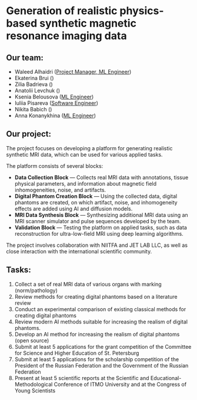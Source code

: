 # Generation of realistic physics-based synthetic magnetic resonance imaging data

## Our team:
- Waleed Alhaidri ([Project Manager, ML Engineer]())
- Ekaterina Brui ([]())
- Zilia Badrieva ([]())
- Anatolii Levchuk ([](https://github.com/LeTond))
- Ksenia Belousova ([ML Engineer](https://github.com/Kseniyabel))
- Iuliia Pisareva ([Software Engineer](https://github.com/zi2p))
- Nikita Babich ([](https://github.com/spacexerq))
- Anna Konanykhina ([ML Engineer]())

## Our project:
The project focuses on developing a platform for generating realistic synthetic MRI data, which can be used for various applied tasks. 

The platform consists of several blocks:

- **Data Collection Block** — Collects real MRI data with annotations, tissue physical parameters, and information about magnetic field inhomogeneities, noise, and artifacts.
- **Digital Phantom Creation Block** — Using the collected data, digital phantoms are created, on which artifact, noise, and inhomogeneity effects are added using AI and diffusion models.
- **MRI Data Synthesis Block** — Synthesizing additional MRI data using an MRI scanner simulator and pulse sequences developed by the team.
- **Validation Block** — Testing the platform on applied tasks, such as data reconstruction for ultra-low-field MRI using deep learning algorithms.

The project involves collaboration with NIITFA and JET LAB LLC, as well as close interaction with the international scientific community.

## Tasks:

1. Collect a set of real MRI data of various organs with marking (norm/pathology)
2. Review methods for creating digital phantoms based on a literature review
3. Conduct an experimental comparison of existing classical methods for creating digital phantoms
4. Review modern AI methods suitable for increasing the realism of digital phantoms.
5. Develop an AI method for increasing the realism of digital phantoms (open source)
6. Submit at least 5 applications for the grant competition of the Committee for Science and Higher Education of St. Petersburg
7. Submit at least 5 applications for the scholarship competition of the President of the Russian Federation and the Government of the Russian Federation
8. Present at least 5 scientific reports at the Scientific and Educational-Methodological Conference of ITMO University and at the Congress of Young Scientists
